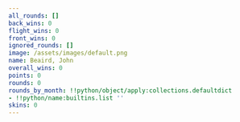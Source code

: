 ```yaml
---
all_rounds: []
back_wins: 0
flight_wins: 0
front_wins: 0
ignored_rounds: []
image: /assets/images/default.png
name: Beaird, John
overall_wins: 0
points: 0
rounds: 0
rounds_by_month: !!python/object/apply:collections.defaultdict
- !!python/name:builtins.list ''
skins: 0
---
```

